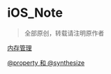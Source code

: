 # iOS_Note
> 全部原创，转载请注明原作者

[内存管理](https://github.com/ZhongWentao2002/iOS_Note/blob/main/%E5%86%85%E5%AD%98%E7%AE%A1%E7%90%86.md)

[@property 和 @synthesize](https://github.com/ZhongWentao2002/iOS_Note/blob/main/%40property%20%E5%92%8C%20%40synthesize.md)
